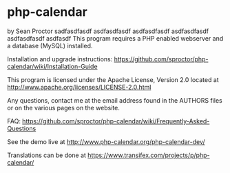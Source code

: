 php-calendar
============
by Sean Proctor
sadfasdfasdf
asdfasdfasdf
asdfasdfasdf
asdfasdfasdf
asdfasdfasdf
asdfasdf
This program requires a PHP enabled webserver and a database (MySQL) installed.

Installation and upgrade instructions:
https://github.com/sproctor/php-calendar/wiki/Installation-Guide

This program is licensed under the Apache License, Version 2.0 located at
http://www.apache.org/licenses/LICENSE-2.0.html

Any questions, contact me at the email address found in the AUTHORS files or
on the various pages on the website.

FAQ: https://github.com/sproctor/php-calendar/wiki/Frequently-Asked-Questions

See the demo live at http://www.php-calendar.org/php-calendar-dev/

Translations can be done at https://www.transifex.com/projects/p/php-calendar/
